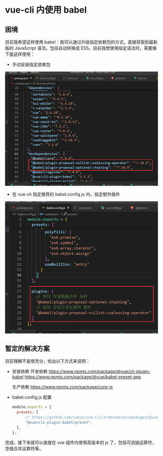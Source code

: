 # vue-cli 内使用 babel

## 困境

目前我希望这样使用 babel：我可以通过升级指定依赖包的方式，直接获取到最新版的 JavaScript 语法。包括自动转换成 ES5。目前我想使用指定语法时，需要像下面这样使用：

- 手动安装指定依赖包

![image-20221009182127742](https://raw.githubusercontent.com/RuanZhongNan/img-store/main/img/image-20221009182127742.png)

- 在 vue-cli 指定推荐的 babel.config.js 内，指定额外插件

![image-20221009182143432](https://raw.githubusercontent.com/RuanZhongNan/img-store/main/img/image-20221009182143432.png)

## 暂定的解决方案

目前理解不是很充分，给出以下方式来说明：

- 安装依赖
  开发依赖
  https://www.npmjs.com/package/@vue/cli-plugin-babel
  https://www.npmjs.com/package/@vue/babel-preset-app

  生产依赖
  https://www.npmjs.com/package/core-js

- babel.config.js 配置
  ```js
  module.exports = {
  	presets: [
  		// https://github.com/vuejs/vue-cli/tree/master/packages/@vue/babel-preset-app
  		"@vue/cli-plugin-babel/preset",
  	],
  };
  ```

完成。接下来就可以直接在 vue 组件内使用高版本的 js 了，包括可选链运算符、空值合并运算符等。
